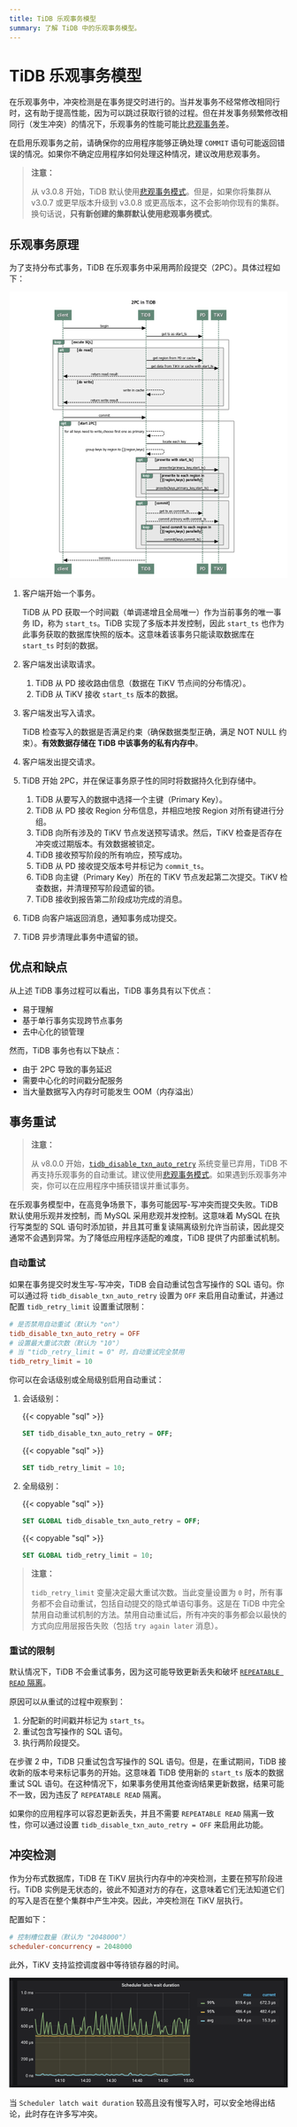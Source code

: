 ```yaml
---
title: TiDB 乐观事务模型
summary: 了解 TiDB 中的乐观事务模型。
---
```


# TiDB 乐观事务模型

在乐观事务中，冲突检测是在事务提交时进行的。当并发事务不经常修改相同行时，这有助于提高性能，因为可以跳过获取行锁的过程。但在并发事务频繁修改相同行（发生冲突）的情况下，乐观事务的性能可能比[悲观事务](/pessimistic-transaction.md)差。

在启用乐观事务之前，请确保你的应用程序能够正确处理 `COMMIT` 语句可能返回错误的情况。如果你不确定应用程序如何处理这种情况，建议改用悲观事务。

> **注意：**
>
> 从 v3.0.8 开始，TiDB 默认使用[悲观事务模式](/pessimistic-transaction.md)。但是，如果你将集群从 v3.0.7 或更早版本升级到 v3.0.8 或更高版本，这不会影响你现有的集群。换句话说，**只有新创建的集群默认使用悲观事务模式**。

## 乐观事务原理

为了支持分布式事务，TiDB 在乐观事务中采用两阶段提交（2PC）。具体过程如下：

![TiDB 中的 2PC](/media/2pc-in-tidb.png)

1. 客户端开始一个事务。

    TiDB 从 PD 获取一个时间戳（单调递增且全局唯一）作为当前事务的唯一事务 ID，称为 `start_ts`。TiDB 实现了多版本并发控制，因此 `start_ts` 也作为此事务获取的数据库快照的版本。这意味着该事务只能读取数据库在 `start_ts` 时刻的数据。

2. 客户端发出读取请求。

    1. TiDB 从 PD 接收路由信息（数据在 TiKV 节点间的分布情况）。
    2. TiDB 从 TiKV 接收 `start_ts` 版本的数据。

3. 客户端发出写入请求。

    TiDB 检查写入的数据是否满足约束（确保数据类型正确，满足 NOT NULL 约束）。**有效数据存储在 TiDB 中该事务的私有内存中**。

4. 客户端发出提交请求。

5. TiDB 开始 2PC，并在保证事务原子性的同时将数据持久化到存储中。

    1. TiDB 从要写入的数据中选择一个主键（Primary Key）。
    2. TiDB 从 PD 接收 Region 分布信息，并相应地按 Region 对所有键进行分组。
    3. TiDB 向所有涉及的 TiKV 节点发送预写请求。然后，TiKV 检查是否存在冲突或过期版本。有效数据被锁定。
    4. TiDB 接收预写阶段的所有响应，预写成功。
    5. TiDB 从 PD 接收提交版本号并标记为 `commit_ts`。
    6. TiDB 向主键（Primary Key）所在的 TiKV 节点发起第二次提交。TiKV 检查数据，并清理预写阶段遗留的锁。
    7. TiDB 接收到报告第二阶段成功完成的消息。

6. TiDB 向客户端返回消息，通知事务成功提交。

7. TiDB 异步清理此事务中遗留的锁。

## 优点和缺点

从上述 TiDB 事务过程可以看出，TiDB 事务具有以下优点：

* 易于理解
* 基于单行事务实现跨节点事务
* 去中心化的锁管理

然而，TiDB 事务也有以下缺点：

* 由于 2PC 导致的事务延迟
* 需要中心化的时间戳分配服务
* 当大量数据写入内存时可能发生 OOM（内存溢出）

## 事务重试

> **注意：**
>
> 从 v8.0.0 开始，[`tidb_disable_txn_auto_retry`](/system-variables.md#tidb_disable_txn_auto_retry) 系统变量已弃用，TiDB 不再支持乐观事务的自动重试。建议使用[悲观事务模式](/pessimistic-transaction.md)。如果遇到乐观事务冲突，你可以在应用程序中捕获错误并重试事务。

在乐观事务模型中，在高竞争场景下，事务可能因写-写冲突而提交失败。TiDB 默认使用乐观并发控制，而 MySQL 采用悲观并发控制。这意味着 MySQL 在执行写类型的 SQL 语句时添加锁，并且其可重复读隔离级别允许当前读，因此提交通常不会遇到异常。为了降低应用程序适配的难度，TiDB 提供了内部重试机制。

### 自动重试

如果在事务提交时发生写-写冲突，TiDB 会自动重试包含写操作的 SQL 语句。你可以通过将 `tidb_disable_txn_auto_retry` 设置为 `OFF` 来启用自动重试，并通过配置 `tidb_retry_limit` 设置重试限制：

```toml
# 是否禁用自动重试（默认为 "on"）
tidb_disable_txn_auto_retry = OFF
# 设置最大重试次数（默认为 "10"）
# 当 "tidb_retry_limit = 0" 时，自动重试完全禁用
tidb_retry_limit = 10
```

你可以在会话级别或全局级别启用自动重试：

1. 会话级别：

    {{< copyable "sql" >}}

    ```sql
    SET tidb_disable_txn_auto_retry = OFF;
    ```

    {{< copyable "sql" >}}

    ```sql
    SET tidb_retry_limit = 10;
    ```

2. 全局级别：

    {{< copyable "sql" >}}

    ```sql
    SET GLOBAL tidb_disable_txn_auto_retry = OFF;
    ```

    {{< copyable "sql" >}}

    ```sql
    SET GLOBAL tidb_retry_limit = 10;
    ```

> **注意：**
>
> `tidb_retry_limit` 变量决定最大重试次数。当此变量设置为 `0` 时，所有事务都不会自动重试，包括自动提交的隐式单语句事务。这是在 TiDB 中完全禁用自动重试机制的方法。禁用自动重试后，所有冲突的事务都会以最快的方式向应用层报告失败（包括 `try again later` 消息）。

### 重试的限制

默认情况下，TiDB 不会重试事务，因为这可能导致更新丢失和破坏 [`REPEATABLE READ` 隔离](/transaction-isolation-levels.md)。

原因可以从重试的过程中观察到：

1. 分配新的时间戳并标记为 `start_ts`。
2. 重试包含写操作的 SQL 语句。
3. 执行两阶段提交。

在步骤 2 中，TiDB 只重试包含写操作的 SQL 语句。但是，在重试期间，TiDB 接收新的版本号来标记事务的开始。这意味着 TiDB 使用新的 `start_ts` 版本的数据重试 SQL 语句。在这种情况下，如果事务使用其他查询结果更新数据，结果可能不一致，因为违反了 `REPEATABLE READ` 隔离。

如果你的应用程序可以容忍更新丢失，并且不需要 `REPEATABLE READ` 隔离一致性，你可以通过设置 `tidb_disable_txn_auto_retry = OFF` 来启用此功能。

## 冲突检测

作为分布式数据库，TiDB 在 TiKV 层执行内存中的冲突检测，主要在预写阶段进行。TiDB 实例是无状态的，彼此不知道对方的存在，这意味着它们无法知道它们的写入是否在整个集群中产生冲突。因此，冲突检测在 TiKV 层执行。

配置如下：

```toml
# 控制槽位数量（默认为 "2048000"）
scheduler-concurrency = 2048000
```

此外，TiKV 支持监控调度器中等待锁存器的时间。

![调度器锁存器等待时间](/media/optimistic-transaction-metric.png)

当 `Scheduler latch wait duration` 较高且没有慢写入时，可以安全地得出结论，此时存在许多写冲突。
